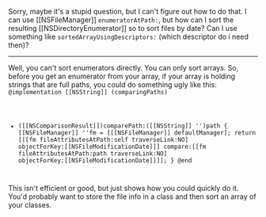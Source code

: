 

Sorry, maybe it's a stupid question, but I can't figure out how to do that. I can use [[NSFileManager]] <code>enumeratorAtPath:</code>, but how can I sort the resulting [[NSDirectoryEnumerator]] so to sort files by date? Can I use something like <code>sortedArrayUsingDescriptors:</code> (which descriptor do i need then)?

----

Well, you can't sort enumerators directly. You can only sort arrays. So, before you get an enumerator from your array, if your array is holding strings that are full paths, you could do something ugly like this:
<code>
@implementation [[NSString]] (comparingPaths)
- ([[NSComparisonResult]])comparePath:([[NSString]] '')path
{
    [[NSFileManager]] ''fm = [[[NSFileManager]] defaultManager];
    return [[[fm fileAttributesAtPath:self traverseLink:NO] objectForKey:[[NSFileModificationDate]]] compare:[[fm fileAttributesAtPath:path traverseLink:NO] objectForKey:[[NSFileModificationDate]]]];
}
@end
</code>
This isn't efficient or good, but just shows how you could quickly do it. You'd probably want to store the file info in a class and then sort an array of your classes.
